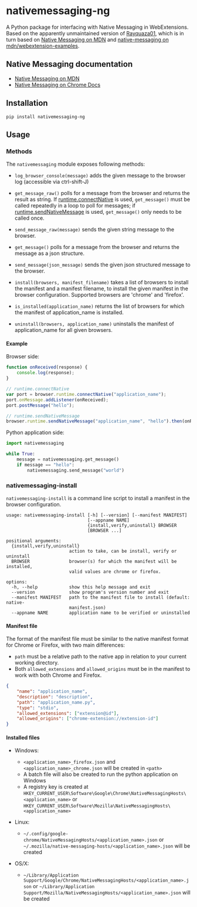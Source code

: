 # nativemessaging-ng
A Python package for interfacing with Native Messaging in WebExtensions. Based on the apparently unmaintained version of [Rayquaza01](https://github.com/Rayquaza01/nativemessaging), which is in turn based on [Native Messaging on MDN](https://developer.mozilla.org/en-US/docs/Mozilla/Add-ons/WebExtensions/Native_messaging#App_side) and [native-messaging on mdn/webextension-examples](https://github.com/mdn/webextensions-examples/tree/master/native-messaging).

## Native Messaging documentation
* [Native Messaging on MDN](https://developer.mozilla.org/en-US/docs/Mozilla/Add-ons/WebExtensions/Native_messaging)
* [Native Messaging on Chrome Docs](https://developer.chrome.com/extensions/nativeMessaging)

## Installation

`pip install nativemessaging-ng`

## Usage

### Methods
The `nativemessaging` module exposes following methods:

* `log_browser_console(message)` adds the given message to the browser log (accessible via ctrl-shift-J)

* `get_message_raw()` polls for a message from the browser and returns the result as string. If [runtime.connectNative](https://developer.mozilla.org/en-US/docs/Mozilla/Add-ons/WebExtensions/API/runtime/connectNative) is used, `get_message()` must be called repeatedly in a loop to poll for messages; if [runtime.sendNativeMessage](https://developer.mozilla.org/en-US/docs/Mozilla/Add-ons/WebExtensions/API/runtime/sendNativeMessage) is used, `get_message()` only needs to be called once.

* `send_message_raw(message)` sends the given string message to the browser.

* `get_message()` polls for a message from the browser and returns the message as a json structure.

* `send_message(json_message)` sends the given json structured message to the browser.

* `install(browsers, manifest_filename)` takes a list of browsers to install the manifest and a manifest filename, to install the given manifest in the browser configuration. Supported browsers are 'chrome' and 'firefox'.

* `is_installed(application_name)` returns the list of browsers for which the manifest of application_name is installed.

* `uninstall(browsers, application_name)` uninstalls the manifest of application_name for all given browsers.

#### Example
Browser side:
```javascript
function onReceived(response) {
    console.log(response);
}

// runtime.connectNative
var port = browser.runtime.connectNative("application_name");
port.onMessage.addListener(onReceived);
port.postMessage("hello");

// runtime.sendNativeMessage
browser.runtime.sendNativeMessage("application_name", "hello").then(onReceived);
```

Python application side:
```python
import nativemessaging

while True:
    message = nativemessaging.get_message()
    if message == "hello":
        nativemessaging.send_message("world")
```

### nativemessaging-install
`nativemessaging-install` is a command line script to install a manifest in the browser configuration.

```
usage: nativemessaging-install [-h] [--version] [--manifest MANIFEST]
                               [--appname NAME]
                               {install,verify,uninstall} BROWSER
                               [BROWSER ...]

positional arguments:
  {install,verify,uninstall}
                        action to take, can be install, verify or uninstall
  BROWSER               browser(s) for which the manifest will be installed,
                        valid values are chrome or firefox.

options:
  -h, --help            show this help message and exit
  --version             show program's version number and exit
  --manifest MANIFEST   path to the manifest file to install (default: native-
                        manifest.json)
  --appname NAME        application name to be verified or uninstalled
```

#### Manifest file
The format of the manifest file must be similar to the native manifest format for Chrome or Firefox, with two main differences:
 * `path` must be a relative path to the native app in relation to your current working directory.
 * Both `allowed_extensions` and `allowed_origins` must be in the manifest to work with both Chrome and Firefox.
 
```json
{
    "name": "application_name",
    "description": "description",
    "path": "application_name.py",
    "type": "stdio",
    "allowed_extensions": ["extension@id"],
    "allowed_origins": ["chrome-extension://extension-id"]
}
```

#### Installed files
* Windows:
  - `<application_name>_firefox.json` and `<application_name>_chrome.json` will be created in `<path>`
  - A batch file will also be created to run the python application on Windows
  - A registry key is created at `HKEY_CURRENT_USER\Software\Google\Chrome\NativeMessagingHosts\<application_name>` or `HKEY_CURRENT_USER\Software\Mozilla\NativeMessagingHosts\<application_name>`

* Linux:
  - `~/.config/google-chrome/NativeMessagingHosts/<application_name>.json` or `~/.mozilla/native-messaging-hosts/<application_name>.json` will be created

* OS/X:
  - `~/Library/Application Support/Google/Chrome/NativeMessagingHosts/<application_name>.json` or `~/Library/Application Support/Mozilla/NativeMessagingHosts/<application_name>.json` will be created

